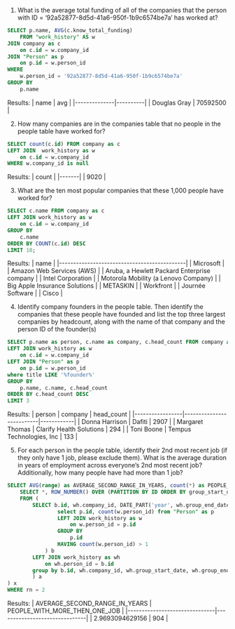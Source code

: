 1. What is the average total funding of all of the companies that the person with ID = ‘92a52877-8d5d-41a6-950f-1b9c6574be7a’ has worked at?

```sql
SELECT p.name, AVG(c.know_total_funding)
	FROM "work_history" AS w
JOIN company as c
	on c.id = w.company_id
JOIN "Person" as p
	on p.id = w.person_id
WHERE 
	w.person_id = '92a52877-8d5d-41a6-950f-1b9c6574be7a'
GROUP BY 
	p.name
```

Results:
| name         | avg      |
|--------------|----------|
| Douglas Gray | 70592500 |



2. How many companies are in the companies table that no people in the people table have worked for?

```sql
SELECT count(c.id) FROM company as c
LEFT JOIN  work_history as w
	on c.id = w.company_id
WHERE w.company_id is null
```

Results:
| count |
|-------|
| 9020  |

3. What are the ten most popular companies that these 1,000 people have worked for?

```sql
SELECT c.name FROM company as c
LEFT JOIN work_history as w
	on c.id = w.company_id
GROUP BY
	c.name
ORDER BY COUNT(c.id) DESC 
LIMIT 10;
```

Results:
| name                                        |
|---------------------------------------------|
| Microsoft                                   |
| Amazon Web Services (AWS)                   |
| Aruba, a Hewlett Packard Enterprise company |
| Intel Corporation                           |
| Motorola Mobility (a Lenovo Company)        |
| Big Apple Insurance Solutions               |
| METASKIN                                    |
| Workfront                                   |
| Journée Software                            |
| Cisco                                       |


4. Identify company founders in the people table. Then identify the companies that these people have founded and list the top three largest companies by headcount, along with the name of that company and the person ID of the founder(s)

```sql
SELECT p.name as person, c.name as company, c.head_count FROM company as c
LEFT JOIN work_history as w
	on c.id = w.company_id
LEFT JOIN "Person" as p
	on p.id = w.person_id
where title LIKE '%founder%'
GROUP BY 
	p.name, c.name, c.head_count
ORDER BY c.head_count DESC
LIMIT 3
```

Results:
| person          | company                  | head_count |
|-----------------|--------------------------|------------|
| Donna Harrison  | Dafiti                   | 2907       |
| Margaret Thomas | Clarify Health Solutions | 294        |
| Toni Boone      | Tempus Technologies, Inc | 133        |

5. For each person in the people table, identify their 2nd most recent job (if they only have 1 job, please exclude them). What is the average duration in years of employment across everyone’s 2nd most recent job? Additionally, how many people have had more than 1 job?

```sql
SELECT AVG(range) as AVERAGE_SECOND_RANGE_IN_YEARS, count(*) as PEOPLE_WITH_MORE_THEN_ONE_JOB FROM (
    SELECT *, ROW_NUMBER() OVER (PARTITION BY ID ORDER BY group_start_date DESC) AS rn
    FROM (
		SELECT b.id, wh.company_id, DATE_PART('year', wh.group_end_date::date) - DATE_PART('year', wh.group_start_date::date) AS range, wh.group_start_date, wh.group_end_date FROM (
				select p.id, count(w.person_id) from "Person" as p 
				LEFT JOIN work_history as w
					on w.person_id = p.id
				GROUP BY 
					p.id
				HAVING count(w.person_id) > 1
			) b
		LEFT JOIN work_history as wh
			on wh.person_id = b.id 
		group by b.id, wh.company_id, wh.group_start_date, wh.group_end_date
		) a
) x
WHERE rn = 2
```

Results:
| AVERAGE_SECOND_RANGE_IN_YEARS | PEOPLE_WITH_MORE_THEN_ONE_JOB |
|-------------------------------|-------------------------------|
| 2.9693094629156               | 904                           |
